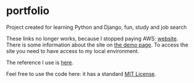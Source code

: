 # portfolio
Project created for learning Python and Django, fun, study and job search

These links no longer works, because I stopped paying AWS: [website](https://lizschley.com/). There is some information about the site on [the demo page](https://lizschley.com/projects/demo).  To access the site you need to have access to my local environment.

The reference I use is [here](https://github.com/lizschley/number_six/blob/develop/scripts/documentation/update_process.md).

Feel free to use the code here: it has a standard [MIT License](https://github.com/lizschley/number_six/blob/develop/LICENSE).
